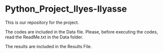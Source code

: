 # Python_Project_Ilyes-Ilyasse

This is our repository for the project.

The codes are included in the Data file.
Please, before executing the codes, read the ReadMe.txt in the Data folder.

The results are included in the Results File.
